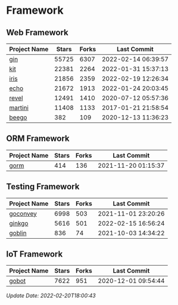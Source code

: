 # Framework

## Web Framework
| Project Name | Stars | Forks | Last Commit |
| ------------ | ----- | ----- | ----------- |
| [gin](https://github.com/gin-gonic/gin) | 55725 | 6307 | 2022-02-14 06:39:57 |
| [kit](https://github.com/go-kit/kit) | 22381 | 2264 | 2022-01-31 15:37:13 |
| [iris](https://github.com/kataras/iris) | 21856 | 2359 | 2022-02-19 12:26:34 |
| [echo](https://github.com/labstack/echo) | 21672 | 1913 | 2022-01-24 20:03:45 |
| [revel](https://github.com/revel/revel) | 12491 | 1410 | 2020-07-12 05:57:36 |
| [martini](https://github.com/go-martini/martini) | 11408 | 1133 | 2017-01-21 21:58:54 |
| [beego](https://github.com/astaxie/beego) | 382 | 109 | 2020-12-13 11:36:23 |

## ORM Framework
| Project Name | Stars | Forks | Last Commit |
| ------------ | ----- | ----- | ----------- |
| [gorm](https://github.com/jinzhu/gorm) | 414 | 136 | 2021-11-20 01:15:37 |

## Testing Framework
| Project Name | Stars | Forks | Last Commit |
| ------------ | ----- | ----- | ----------- |
| [goconvey](https://github.com/smartystreets/goconvey) | 6998 | 503 | 2021-11-01 23:20:26 |
| [ginkgo](https://github.com/onsi/ginkgo) | 5616 | 501 | 2022-02-15 16:56:24 |
| [goblin](https://github.com/franela/goblin) | 836 | 74 | 2021-10-03 14:34:22 |

## IoT Framework
| Project Name | Stars | Forks | Last Commit |
| ------------ | ----- | ----- | ----------- |
| [gobot](https://github.com/hybridgroup/gobot) | 7622 | 951 | 2020-12-01 09:54:44 |

*Update Date: 2022-02-20T18:00:43*